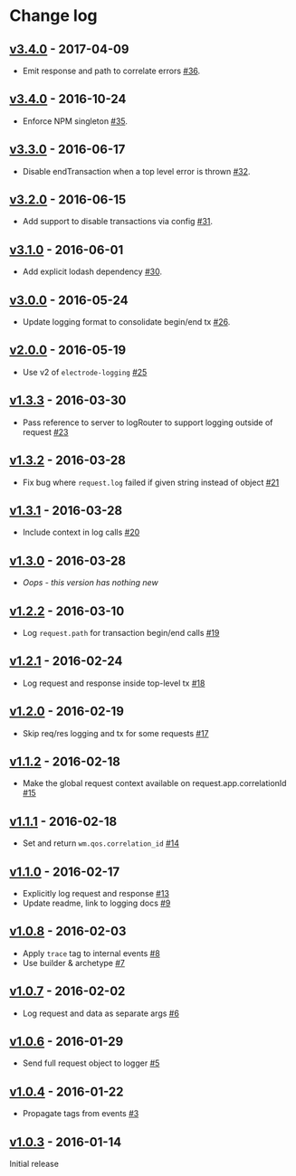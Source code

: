 # Change log

## [v3.4.0] - 2017-04-09

- Emit response and path to correlate errors [\#36].

## [v3.4.0] - 2016-10-24

- Enforce NPM singleton [\#35].

## [v3.3.0] - 2016-06-17

- Disable endTransaction when a top level error is thrown [\#32].

## [v3.2.0] - 2016-06-15

- Add support to disable transactions via config [\#31].


## [v3.1.0] - 2016-06-01

- Add explicit lodash dependency [\#30].

## [v3.0.0] - 2016-05-24

- Update logging format to consolidate begin/end tx [\#26].

## [v2.0.0] - 2016-05-19

- Use v2 of `electrode-logging` [\#25]

## [v1.3.3] - 2016-03-30

- Pass reference to server to logRouter to support logging outside of request [\#23]

## [v1.3.2] - 2016-03-28

- Fix bug where `request.log` failed if given string instead of object [\#21]

## [v1.3.1] - 2016-03-28

- Include context in log calls [\#20]

## [v1.3.0] - 2016-03-28

- _Oops - this version has nothing new_

## [v1.2.2] - 2016-03-10

- Log `request.path` for transaction begin/end calls [\#19]

## [v1.2.1] - 2016-02-24

- Log request and response inside top-level tx [\#18]

## [v1.2.0] - 2016-02-19

- Skip req/res logging and tx for some requests [\#17]

## [v1.1.2] - 2016-02-18

- Make the global request context available on request.app.correlationId [\#15]

## [v1.1.1] - 2016-02-18

- Set and return `wm.qos.correlation_id` [\#14]

## [v1.1.0] - 2016-02-17

- Explicitly log request and response [\#13]
- Update readme, link to logging docs [\#9]

## [v1.0.8] - 2016-02-03

- Apply `trace` tag to internal events [\#8]
- Use builder & archetype [\#7]

## [v1.0.7] - 2016-02-02

- Log request and data as separate args [\#6]

## [v1.0.6] - 2016-01-29

- Send full request object to logger [\#5]

## [v1.0.4] - 2016-01-22

- Propagate tags from events [\#3]

## [v1.0.3] - 2016-01-14

Initial release

[v3.5.0]: https://gecgithub01.walmart.com/electrode/electrode-logging-plugin/compare/v3.4.0...v3.5.0
[v3.4.0]: https://gecgithub01.walmart.com/electrode/electrode-logging-plugin/compare/v3.3.0...v3.4.0
[v3.3.0]: https://gecgithub01.walmart.com/electrode/electrode-logging-plugin/compare/v3.2.0...v3.3.0
[v3.2.0]: https://gecgithub01.walmart.com/electrode/electrode-logging-plugin/compare/v3.1.0...v3.2.0
[v3.1.0]: https://gecgithub01.walmart.com/electrode/electrode-logging-plugin/compare/v3.0.0...v3.1.0
[v3.0.0]: https://gecgithub01.walmart.com/electrode/electrode-logging-plugin/compare/v2.0.0...v3.0.0
[v2.0.0]: https://gecgithub01.walmart.com/electrode/electrode-logging-plugin/compare/v1.3.3...v2.0.0
[v1.3.3]: https://gecgithub01.walmart.com/electrode/electrode-logging-plugin/compare/v1.3.2...v1.3.3
[v1.3.2]: https://gecgithub01.walmart.com/electrode/electrode-logging-plugin/compare/v1.3.1...v1.3.2
[v1.3.1]: https://gecgithub01.walmart.com/electrode/electrode-logging-plugin/compare/v1.3.0...v1.3.1
[v1.3.0]: https://gecgithub01.walmart.com/electrode/electrode-logging-plugin/compare/v1.2.2...v1.3.0
[v1.2.2]: https://gecgithub01.walmart.com/electrode/electrode-logging-plugin/compare/v1.2.1...v1.2.2
[v1.2.1]: https://gecgithub01.walmart.com/electrode/electrode-logging-plugin/compare/v1.2.0...v1.2.1
[v1.2.0]: https://gecgithub01.walmart.com/electrode/electrode-logging-plugin/compare/v1.1.2...v1.2.0
[v1.1.2]: https://gecgithub01.walmart.com/electrode/electrode-logging-plugin/compare/v1.1.1...v1.1.2
[v1.1.1]: https://gecgithub01.walmart.com/electrode/electrode-logging-plugin/compare/v1.1.0...v1.1.1
[v1.1.0]: https://gecgithub01.walmart.com/electrode/electrode-logging-plugin/compare/v1.0.8...v1.1.0
[v1.0.8]: https://gecgithub01.walmart.com/electrode/electrode-logging-plugin/compare/v1.0.7...v1.0.8
[v1.0.7]: https://gecgithub01.walmart.com/electrode/electrode-logging-plugin/compare/v1.0.6...v1.0.7
[v1.0.6]: https://gecgithub01.walmart.com/electrode/electrode-logging-plugin/compare/v1.0.4...v1.0.6
[v1.0.4]: https://gecgithub01.walmart.com/electrode/electrode-logging-plugin/compare/v1.0.3...v1.0.4
[v1.0.3]: https://gecgithub01.walmart.com/electrode/electrode-logging-plugin/compare/906f79a...v1.0.3

[\#36]: https://gecgithub01.walmart.com/electrode/electrode-logging-plugin/pull/36
[\#35]: https://gecgithub01.walmart.com/electrode/electrode-logging-plugin/pull/35
[\#32]: https://gecgithub01.walmart.com/electrode/electrode-logging-plugin/pull/32
[\#31]: https://gecgithub01.walmart.com/electrode/electrode-logging-plugin/pull/31
[\#30]: https://gecgithub01.walmart.com/electrode/electrode-logging-plugin/pull/30
[\#26]: https://gecgithub01.walmart.com/electrode/electrode-logging-plugin/pull/26
[\#25]: https://gecgithub01.walmart.com/electrode/electrode-logging-plugin/pull/25
[\#23]: https://gecgithub01.walmart.com/electrode/electrode-logging-plugin/pull/23
[\#21]: https://gecgithub01.walmart.com/electrode/electrode-logging-plugin/pull/21
[\#20]: https://gecgithub01.walmart.com/electrode/electrode-logging-plugin/pull/20
[\#19]: https://gecgithub01.walmart.com/electrode/electrode-logging-plugin/pull/19
[\#18]: https://gecgithub01.walmart.com/electrode/electrode-logging-plugin/pull/18
[\#17]: https://gecgithub01.walmart.com/electrode/electrode-logging-plugin/pull/17
[\#15]: https://gecgithub01.walmart.com/electrode/electrode-logging-plugin/pull/15
[\#14]: https://gecgithub01.walmart.com/electrode/electrode-logging-plugin/pull/14
[\#13]: https://gecgithub01.walmart.com/electrode/electrode-logging-plugin/pull/13
[\#9]: https://gecgithub01.walmart.com/electrode/electrode-logging-plugin/pull/9
[\#8]: https://gecgithub01.walmart.com/electrode/electrode-logging-plugin/pull/8
[\#7]: https://gecgithub01.walmart.com/electrode/electrode-logging-plugin/pull/7
[\#6]: https://gecgithub01.walmart.com/electrode/electrode-logging-plugin/pull/6
[\#5]: https://gecgithub01.walmart.com/electrode/electrode-logging-plugin/pull/5
[\#3]: https://gecgithub01.walmart.com/electrode/electrode-logging-plugin/pull/3
